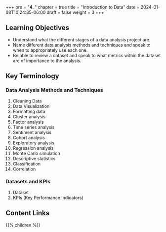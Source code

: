 +++
pre = "<b>4. </b>"
chapter = true
title = "Introduction to Data"
date = 2024-01-08T10:24:35-06:00
draft = false
weight = 3
+++

## Learning Objectives

- Understand what the different stages of a data analysis project are.
- Name different data analysis methods and techniques and speak to when to appropriately use each one.
- Be able to review a dataset and speak to what metrics within the dataset are of importance to the analysis.

## Key Terminology

### Data Analysis Methods and Techniques
1. Cleaning Data
1. Data Visualization
1. Formatting data
1. Cluster analysis
1. Factor analysis
1. Time series analysis
1. Sentiment analysis
1. Cohort analysis
1. Exploratory analysis
1. Regression analysis
1. Monte Carlo simulation
1. Descriptive statistics
1. Classification
1. Correlation

### Datasets and KPIs
1. Dataset
1. KPIs (Key Performance Indicators)

## Content Links

{{% children %}}

